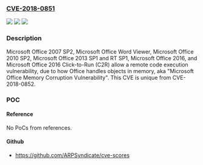 ### [CVE-2018-0851](https://cve.mitre.org/cgi-bin/cvename.cgi?name=CVE-2018-0851)
![](https://img.shields.io/static/v1?label=Product&message=Microsoft%20Office&color=blue)
![](https://img.shields.io/static/v1?label=Version&message=Microsoft%20Office%202007%20SP2%2C%20Microsoft%20Office%20Word%20Viewer%2C%20Microsoft%20Office%202010%20SP2%2C%20Microsoft%20Office%202013%20SP1%20and%20RT%20SP1%2C%20Microsoft%20Office%202016%2C%20and%20Microsoft%20Office%202016%20Click-to-Run%20(C2R).%20&color=brightgreen)
![](https://img.shields.io/static/v1?label=Vulnerability&message=Important&color=brightgreen)

### Description

Microsoft Office 2007 SP2, Microsoft Office Word Viewer, Microsoft Office 2010 SP2, Microsoft Office 2013 SP1 and RT SP1, Microsoft Office 2016, and Microsoft Office 2016 Click-to-Run (C2R) allow a remote code execution vulnerability, due to how Office handles objects in memory, aka "Microsoft Office Memory Corruption Vulnerability". This CVE is unique from CVE-2018-0852.

### POC

#### Reference
No PoCs from references.

#### Github
- https://github.com/ARPSyndicate/cve-scores

